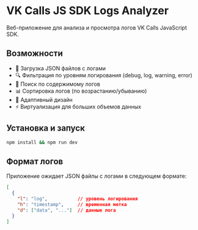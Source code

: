 # VK Calls JS SDK Logs Analyzer

Веб-приложение для анализа и просмотра логов VK Calls JavaScript SDK.

## Возможности

- 📁 Загрузка JSON файлов с логами
- 🔍 Фильтрация по уровням логирования (debug, log, warning, error)
- 🔎 Поиск по содержимому логов
- 📊 Сортировка логов (по возрастанию/убыванию)
- 📱 Адаптивный дизайн
- ⚡ Виртуализация для больших объемов данных

## Установка и запуск

```bash
npm install && npm run dev
```

## Формат логов

Приложение ожидает JSON файлы с логами в следующем формате:

```json
[
  {
    "l": "log",           // уровень логирования
    "h": "timestamp",     // временная метка
    "d": ["data", "..."]  // данные лога
  }
]
```

